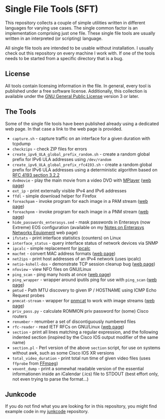 # Single File Tools (SFT)

This repository collects a couple of simple utilities written in different
languages for varying use cases. The single common factor is an implementation
comprising just one file. These single file tools are usually written in an
interpreted (or scripting) language.

All single file tools are intended to be usable without installation. I
usually check out this repository on every machine I work with. If one of
the tools needs to be started from a specific directory that is a bug.

## License

All tools contain licensing information in the file. In general, every tool
is published under a free software license. Additionally, this collection
is available under the
[GNU General Public License](https://www.gnu.org/licenses/gpl.html)
version 3 or later.

## The Tools

Some of the single file tools have been published already using a dedicated
web page. In that case a link to the web page is provided.

* `capture.sh` - capture traffic on an interface for a given duration with tcpdump
* `checkzips` - check ZIP files for errors
* `create_ipv6_ULA_global_prefix_random.sh` - create a random global prefix for IPv6 ULA addresses using `/dev/random`
* `create_ipv6_ULA_global_prefix_rfc4193.sh` - create a random global prefix for
IPv6 ULA addresses using a deterministic algorithm based on [RFC 4193 section 3.2.2](https://tools.ietf.org/html/rfc4193#section-3.2.2)
* `dvdmovie` - play the main movie from a video DVD with [MPlayer](http://www.mplayerhq.hu/) ([web page](https://www.unix-ag.uni-kl.de/~auerswal/dvdmovie/))
* `ext_ip` - print externally visible IPv4 and IPv6 addresses
* `ffdl` - simple download helper for Firefox
* `foreachpam` - invoke program for each image in a PAM stream ([web page](https://www.unix-ag.uni-kl.de/~auerswal/netpbm/index.html))
* `foreachpnm` - invoke program for each image in a PNM stream ([web page](https://www.unix-ag.uni-kl.de/~auerswal/netpbm/index.html))
* `hide_passwords_enterasys.sed` - mask passwords in Enterasys (now Extreme) EOS configuration (available on my [Notes on Enterasys Networks Equipment](https://www.unix-ag.uni-kl.de/~auerswal/enterasys/#hide_passwords) web page)
* `ifstats` - print interface statistics (counters) on Linux
* `interface_status` - query interface status of network devices via SNMP
* `ipcalc` - simple replacement for [ipcalc](http://jodies.de/ipcalc)
* `macfmt` - convert MAC address formats ([web page](https://www.unix-ag.uni-kl.de/~auerswal/macfmt/))
* `net2ips` - print host addresses of an IPv4 network (uses ipcalc)
* `netio-kshell-dos` - demonstrate TCP session cleanup bug ([web page](https://www.unix-ag.uni-kl.de/~auerswal/netio-kshell-bug/))
* `nfoview` - view NFO files on GNU/Linux
* `ping_scan` - ping many hosts at once ([web page](https://www.unix-ag.uni-kl.de/~auerswal/ping_scan/))
* `ping_wrapper` - wrapper around iputils ping for use with `ping_scan` ([web page](https://www.unix-ag.uni-kl.de/~auerswal/ping_scan/))
* `pmtud` - Path MTU discovery to given IP / HOSTNAME using ICMP Echo Request probes
* `pnmcat-stream` - wrapper for [pnmcat](http://netpbm.sourceforge.net/doc/pnmcat.html) to work with image streams ([web page](https://www.unix-ag.uni-kl.de/~auerswal/netpbm/index.html))
* `priv_pass.py` - calculate ROMMON priv password for (some) Cisco routers
* `renumber` - renumber a set of discontiguously numbered files
* `rfc-reader` - read IETF RFCs on GNU/Linux ([web page](https://www.unix-ag.uni-kl.de/~auerswal/rfc-reader/))
* `section` - print all lines matching a regular expression, and the following indented section (inspired by the Cisco IOS output modifier of the same name)
* `section.pl` - Perl version of the above `section` script, for use on systems without awk, such as some Cisco IOS XR versions
* `total_video_duration` - print total run time of given video files (uses `ffprobe` from [FFmpeg](https://ffmpeg.org/))
* `vevent_dump` - print a somewhat readable version of the essential informationen inside an iCalendar (.ics) file to STDOUT (best effort only, not even trying to parse the format...)

## Junkcode

If you do not find what you are looking for in this repository, you might
find example code in my [junkcode](https://github.com/auerswal/junkcode/)
repository.
